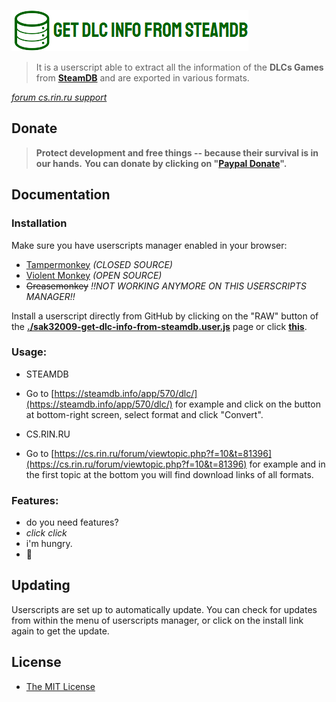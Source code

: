 
![Get DLC Info from SteamDB Logo](./sak32009-get-dlc-info-from-steamdb-logo.png)

> It is a userscript able to extract all the information of the **DLCs Games** from **[SteamDB](https://steamdb.info)** and are exported in various formats.

*[forum cs.rin.ru support](https://cs.rin.ru/forum/viewtopic.php?f=29&t=71837)*

## Donate

>**Protect development and free things -- because their survival is in our hands.**
>**You can donate by clicking on "[Paypal Donate](https://www.paypal.com/cgi-bin/webscr?cmd=_s-xclick&hosted_button_id=U7TLCVMHN9HA2&source=url)".**

## Documentation

### Installation

Make sure you have userscripts manager enabled in your browser:

- [Tampermonkey](https://tampermonkey.net/) *(CLOSED SOURCE)*
- [Violent Monkey](https://violentmonkey.github.io/)  *(OPEN SOURCE)*
- ~~Greasemonkey~~ *!!NOT WORKING ANYMORE ON THIS USERSCRIPTS MANAGER!!*

Install a userscript directly from GitHub by clicking on the "RAW" button of the **[./sak32009-get-dlc-info-from-steamdb.user.js](./sak32009-get-dlc-info-from-steamdb.user.js)** page or click **[this](https://github.com/Sak32009/GetDLCInfoFromSteamDB/raw/master/sak32009-get-dlc-info-from-steamdb.user.js)**.

### Usage:

- STEAMDB
 - Go to [https://steamdb.info/app/570/dlc/](https://steamdb.info/app/570/dlc/) for example and click on the button at bottom-right screen, select format and click "Convert".

- CS.RIN.RU
 - Go to [https://cs.rin.ru/forum/viewtopic.php?f=10&t=81396](https://cs.rin.ru/forum/viewtopic.php?f=10&t=81396) for example and in the first topic at the bottom you will find download links of all formats.

### Features:

- do you need features?
- *click* *click*
- i'm hungry.
- 🖤

## Updating

Userscripts are set up to automatically update. You can check for updates from within the menu of userscripts manager, or click on the install link again to get the update.

## License

- [The MIT License](./LICENSE)

